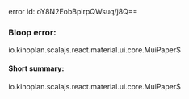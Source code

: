 error id: oY8N2EobBpirpQWsuq/j8Q==
### Bloop error:

io.kinoplan.scalajs.react.material.ui.core.MuiPaper$
#### Short summary: 

io.kinoplan.scalajs.react.material.ui.core.MuiPaper$